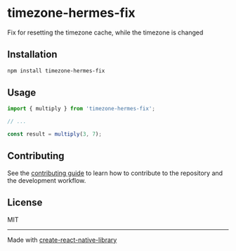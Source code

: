 # timezone-hermes-fix

Fix for resetting the timezone cache, while the timezone is changed

## Installation

```sh
npm install timezone-hermes-fix
```

## Usage


```js
import { multiply } from 'timezone-hermes-fix';

// ...

const result = multiply(3, 7);
```


## Contributing

See the [contributing guide](CONTRIBUTING.md) to learn how to contribute to the repository and the development workflow.

## License

MIT

---

Made with [create-react-native-library](https://github.com/callstack/react-native-builder-bob)
